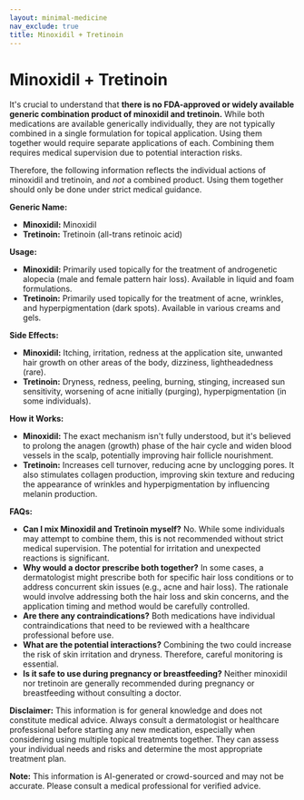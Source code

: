 ```yaml
---
layout: minimal-medicine
nav_exclude: true
title: Minoxidil + Tretinoin
---
```


# Minoxidil + Tretinoin

It's crucial to understand that **there is no FDA-approved or widely available generic combination product of minoxidil and tretinoin.**  While both medications are available generically individually, they are not typically combined in a single formulation for topical application.  Using them together would require separate applications of each. Combining them requires medical supervision due to potential interaction risks.

Therefore, the following information reflects the individual actions of minoxidil and tretinoin, and *not* a combined product.  Using them together should only be done under strict medical guidance.


**Generic Name:**

* **Minoxidil:** Minoxidil
* **Tretinoin:** Tretinoin (all-trans retinoic acid)


**Usage:**

* **Minoxidil:** Primarily used topically for the treatment of androgenetic alopecia (male and female pattern hair loss).  Available in liquid and foam formulations.
* **Tretinoin:** Primarily used topically for the treatment of acne, wrinkles, and hyperpigmentation (dark spots). Available in various creams and gels.


**Side Effects:**

* **Minoxidil:**  Itching, irritation, redness at the application site, unwanted hair growth on other areas of the body, dizziness, lightheadedness (rare).
* **Tretinoin:** Dryness, redness, peeling, burning, stinging, increased sun sensitivity, worsening of acne initially (purging), hyperpigmentation (in some individuals).


**How it Works:**

* **Minoxidil:**  The exact mechanism isn't fully understood, but it's believed to prolong the anagen (growth) phase of the hair cycle and widen blood vessels in the scalp, potentially improving hair follicle nourishment.
* **Tretinoin:** Increases cell turnover, reducing acne by unclogging pores. It also stimulates collagen production, improving skin texture and reducing the appearance of wrinkles and hyperpigmentation by influencing melanin production.


**FAQs:**

* **Can I mix Minoxidil and Tretinoin myself?** No.  While some individuals may attempt to combine them, this is not recommended without strict medical supervision.  The potential for irritation and unexpected reactions is significant.
* **Why would a doctor prescribe both together?**  In some cases, a dermatologist might prescribe both for specific hair loss conditions or to address concurrent skin issues (e.g., acne and hair loss).  The rationale would involve addressing both the hair loss and skin concerns, and the application timing and method would be carefully controlled.
* **Are there any contraindications?**  Both medications have individual contraindications that need to be reviewed with a healthcare professional before use.
* **What are the potential interactions?** Combining the two could increase the risk of skin irritation and dryness. Therefore, careful monitoring is essential.
* **Is it safe to use during pregnancy or breastfeeding?** Neither minoxidil nor tretinoin are generally recommended during pregnancy or breastfeeding without consulting a doctor.


**Disclaimer:** This information is for general knowledge and does not constitute medical advice. Always consult a dermatologist or healthcare professional before starting any new medication, especially when considering using multiple topical treatments together.  They can assess your individual needs and risks and determine the most appropriate treatment plan.


**Note:** This information is AI-generated or crowd-sourced and may not be accurate. Please consult a medical professional for verified advice.
